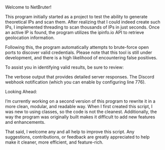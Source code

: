Welcome to NetBruter!

  This program initially started as a project to test the ability to generate theoretical IPs and scan them. After realizing that I could indeed create such IPs, I implemented threading to scan thousands of IPs in just seconds. Once an active IP is found, the program utilizes the ipinfo.io API to retrieve geolocation information.

  Following this, the program automatically attempts to brute-force open ports to discover valid credentials. Please note that this tool is still under development, and there is a high likelihood of encountering false positives.

To assist you in identifying valid results, be sure to review:

  The verbose output that provides detailed server responses.
  The Discord webhook notification (which you can enable by configuring line 776).

Looking Ahead:

  I’m currently working on a second version of this program to rewrite it in a more clean, modular, and readable way. When I first created this script, I was new to using classes, so the code is not the cleanest. Additionally, the way the program was originally built makes it difficult to add new features and enhancements.

  That said, I welcome any and all help to improve this script. Any suggestions, contributions, or feedback are greatly appreciated to help make it cleaner, more efficient, and feature-rich.

